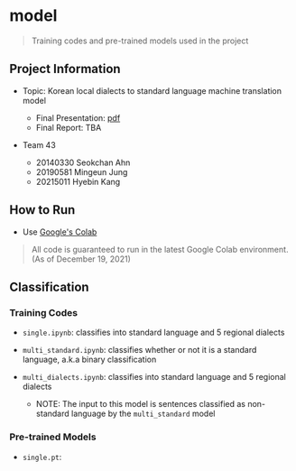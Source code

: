 # model
> Training codes and pre-trained models used in the project

## Project Information
* Topic: Korean local dialects to standard language machine translation model
    * Final Presentation: [pdf](https://drive.google.com/file/d/1bFfAXERQBlN82GLXLIlQhL07AeB0M3uZ/view?usp=sharing)
    * Final Report: TBA

* Team 43
    * 20140330 Seokchan Ahn
    * 20190581 Mingeun Jung
    * 20215011 Hyebin Kang

## How to Run
* Use [Google's Colab](https://colab.research.google.com/)
> All code is guaranteed to run in the latest Google Colab environment. (As of December 19, 2021)

## Classification

### Training Codes

* `single.ipynb`: classifies into standard language and 5 regional dialects

* `multi_standard.ipynb`: classifies whether or not it is a standard language, a.k.a binary classification

* `multi_dialects.ipynb`: classifies into standard language and 5 regional dialects
    * NOTE: The input to this model is sentences classified as non-standard language by the `multi_standard` model

### Pre-trained Models

* `single.pt`: 